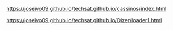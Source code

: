 https://joseivo09.github.io/techsat.github.io/cassinos/index.html


https://joseivo09.github.io/techsat.github.io/Dizer/loader1.html

